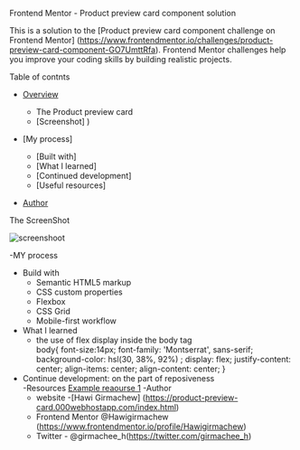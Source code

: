 Frontend Mentor - Product preview card component solution

This is a solution to the [Product preview card component challenge on Frontend Mentor]
(https://www.frontendmentor.io/challenges/product-preview-card-component-GO7UmttRfa). 
Frontend Mentor challenges help you improve your coding skills by building realistic projects. 

Table of contnts
- [Overview](#overview)
  - The Product preview card
  - [Screenshot] )
   
- [My process] 
  - [Built with] 
  - [What I learned] 
  - [Continued development] 
  - [Useful resources] 
- [Author](#author)

The ScreenShot
   
![screenshoot](https://user-images.githubusercontent.com/88828065/187650438-933de369-c719-4339-b2bc-849c0ea9b6be.PNG)

-MY process
  - Build with  
     - Semantic HTML5 markup
     - CSS custom properties
     - Flexbox
     - CSS Grid
     - Mobile-first workflow
  - What I learned
      - the use  of flex display inside the body tag  
        body{
    font-size:14px;
    font-family: 'Montserrat', sans-serif;
    background-color: hsl(30, 38%, 92%) ;
    display: flex;
    justify-content: center;
    align-items: center;
    align-content: center;
}
- Continue development: on the part of reposiveness  
 -Resources
   [Example reaourse 1](https://www.youtube.com/watch?v=fYq5PXgSsbE&t=3s)
 -Author
   - website -[Hawi Girmachew] (https://product-preview-card.000webhostapp.com/index.html)
   - Frontend Mentor @Hawigirmachew (https://www.frontendmentor.io/profile/Hawigirmachew)
   - Twitter - @girmachee_h(https://twitter.com/girmachee_h)
  
    
